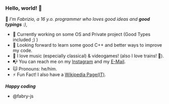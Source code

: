 ### Hello, world! 👋

<!--
**fabry-js/fabry-js** is a ✨ _special_ ✨ repository because its `README.md` (this file) appears on your GitHub profile.

Here are some ideas to get you started:

- 🔭 I’m currently working on ...
- 🌱 I’m currently learning ...
- 👯 I’m looking to collaborate on ...
- 🤔 I’m looking for help with ...
- 💬 Ask me about ...
- 📫 How to reach me: ...
- 😄 Pronouns: ...
- ⚡ Fun fact: ...
-->

🦾 _I'm Fabrizio, a 16 y.o. programmer who loves good ideas and __good typings__ :)_,

- 🤩 Currently working on some OS and Private project (Good Types included ;) )
- 🦄 Looking forward to learn some good C++ and better ways to improve my code.
- 🎼 I love music (especially classical) & videogames! (also I love trains! 🚃).
- 📭 You can reach me on my [Instagram](https://instagram.com/fabry.jp) and my [E-Mail](mailto://vivaldifabrizio10@gmail.com).
- 🐱 Pronouns: he/him.
- ⚡ Fun Fact! I also have a [Wikipedia Page(IT)](https://it.wikipedia.org/wiki/Utente:FabrizioPiperno04).

***Happy coding***

- @fabry-js 
